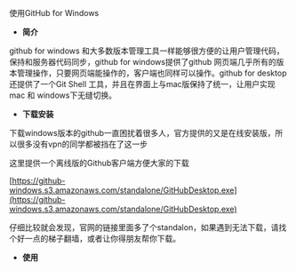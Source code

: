 使用GitHub for Windows

* **简介**

github for windows 和大多数版本管理工具一样能够很方便的让用户管理代码，保持和服务器代码同步，github for windows提供了github 网页端几乎所有的版本管理操作，只要网页端能操作的，客户端也同样可以操作。github for desktop 还提供了一个Git Shell 工具，并且在界面上与mac版保持了统一，让用户实现mac 和 windows下无缝切换。

* **下载安装**

下载windows版本的github一直困扰着很多人，官方提供的又是在线安装版，所以很多没有vpn的同学都被挡在了这一步

这里提供一个离线版的Github客户端方便大家的下载

[https://github-windows.s3.amazonaws.com/standalone/GitHubDesktop.exe](https://github-windows.s3.amazonaws.com/standalone/GitHubDesktop.exe)

仔细比较就会发现，官网的链接里面多了个standalon，如果遇到无法下载，请找个好一点的梯子翻墙，或者让你得朋友帮你下载。

* **使用**



